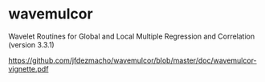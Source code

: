 # wavemulcor
Wavelet Routines for Global and Local Multiple Regression and Correlation (version 3.3.1)

https://github.com/jfdezmacho/wavemulcor/blob/master/doc/wavemulcor-vignette.pdf
